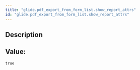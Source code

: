 ```yaml
---
title: "glide.pdf_export_from_form_list.show_report_attrs"
id: "glide.pdf_export_from_form_list.show_report_attrs"
---
```

## Description



## Value: 
```
true
```